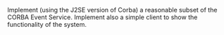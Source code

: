 Implement (using the J2SE version of Corba) a reasonable subset of the CORBA Event Service. Implement also a simple client to show the functionality of the system.